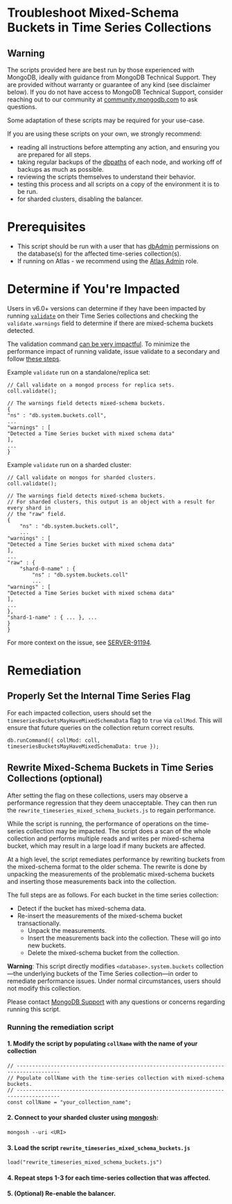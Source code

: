 # Troubleshoot Mixed-Schema Buckets in Time Series Collections


## Warning

The scripts provided here are best run by those experienced with MongoDB, ideally with guidance from MongoDB Technical Support. They are provided without warranty or guarantee of any kind (see disclaimer below). If you do not have access to MongoDB Technical Support, consider reaching out to our community at [community.mongodb.com](community.mongodb.com) to ask questions.

Some adaptation of these scripts may be required for your use-case.

If you are using these scripts on your own, we strongly recommend:

* reading all instructions before attempting any action, and ensuring you are prepared for all steps.
* taking regular backups of the [dbpaths](https://docs.mongodb.com/manual/core/backups/#back-up-by-copying-underlying-data-files) of each node, and working off of backups as much as possible.
* reviewing the scripts themselves to understand their behavior.
* testing this process and all scripts on a copy of the environment it is to be run.
* for sharded clusters, disabling the balancer.

# Prerequisites 
- This script should be run with a user that has [dbAdmin](https://www.mongodb.com/docs/v6.0/reference/built-in-roles/#mongodb-authrole-dbAdmin) permissions on the database(s) for the affected time-series collection(s).
-  If running on Atlas - we recommend using the [Atlas Admin](https://www.mongodb.com/docs/atlas/security-add-mongodb-users/#built-in-roles) role. 

# Determine if You're Impacted

Users in v6.0+ versions can determine if they have been impacted by running [`validate`](https://www.mongodb.com/docs/v7.0/reference/command/validate/) on their Time Series collections and checking the `validate.warnings` field to determine if there are mixed-schema buckets detected.

The validation command [can be very impactful](https://www.mongodb.com/docs/v7.0/reference/method/db.collection.validate/#performance). To minimize the performance impact of running validate, issue validate to a secondary and follow [these steps](https://www.mongodb.com/docs/v7.0/reference/method/db.collection.validate/#performance:~:text=Validation%20has%20exclusive,the%20hidden%20node). 

Example `validate` run on a standalone/replica set:
```
// Call validate on a mongod process for replica sets. 
coll.validate();

// The warnings field detects mixed-schema buckets. 
{
"ns" : "db.system.buckets.coll",
...
"warnings" : [
"Detected a Time Series bucket with mixed schema data"
],
...
}
```

Example `validate` run on a sharded cluster:

```
// Call validate on mongos for sharded clusters.
coll.validate();

// The warnings field detects mixed-schema buckets.
// For sharded clusters, this output is an object with a result for every shard in 
// the "raw" field.
{
	"ns" : "db.system.buckets.coll",
	...
"warnings" : [
"Detected a Time Series bucket with mixed schema data"
],
...
"raw" : {
	"shard-0-name" : {
		"ns" : "db.system.buckets.coll"
		...
"warnings" : [
"Detected a Time Series bucket with mixed schema data"
],
...
},
"shard-1-name" : { ... }, ...
}
}
```

For more context on the issue, see [SERVER-91194](https://jira.mongodb.org/browse/SERVER-91194).

# Remediation

## Properly Set the Internal Time Series Flag

For each impacted collection, users should set the `timeseriesBucketsMayHaveMixedSchemaData` flag to `true` via `collMod`. This will ensure that future queries on the collection return correct results. 

```
db.runCommand({ collMod: coll, timeseriesBucketsMayHaveMixedSchemaData: true });
```


## Rewrite Mixed-Schema Buckets in Time Series Collections (optional)

After setting the flag on these collections, users may observe a performance regression that they deem unacceptable. They can then run the `rewrite_timeseries_mixed_schema_buckets.js` to regain performance. 

While the script is running, the performance of operations on the time-series collection may be impacted. The script does a scan of the whole collection and performs multiple reads and writes per mixed-schema bucket, which may result in a large load if many buckets are affected.  

At a high level, the script remediates performance by rewriting buckets from the mixed-schema format to the older schema.  The rewrite is done by unpacking the measurements of the problematic mixed-schema buckets and inserting those measurements back into the collection.

The full steps are as follows. For each bucket in the time series collection:
- Detect if the bucket has mixed-schema data.
- Re-insert the measurements of the mixed-schema bucket transactionally.
  - Unpack the measurements.
  - Insert the measurements back into the collection. These will go into new buckets.
  - Delete the mixed-schema bucket from the collection.

**Warning**: This script directly modifies `<database>.system.buckets` collection —the underlying buckets of the Time Series collection—in order to remediate performance issues. Under normal circumstances, users should not modify this collection. 

Please contact [MongoDB Support](https://support.mongodb.com/welcome) with any questions or concerns regarding running this script. 

### Running the remediation script

#### 1. Modify the script by populating `collName` with the name of your collection

```
// ------------------------------------------------------------------------------------
// Populate collName with the time-series collection with mixed-schema buckets.
// ------------------------------------------------------------------------------------
const collName = "your_collection_name";
```

#### 2. Connect to your sharded cluster using [mongosh](https://www.mongodb.com/docs/mongodb-shell/):

```
mongosh --uri <URI>
```

#### 3. Load the script `rewrite_timeseries_mixed_schema_buckets.js`

```
load("rewrite_timeseries_mixed_schema_buckets.js")
```

#### 4. Repeat steps 1-3 for each time-series collection that was affected.

#### 5. (Optional) Re-enable the balancer.
